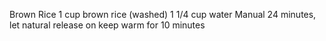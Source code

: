 
Brown Rice
1 cup brown rice (washed)
1 1/4 cup water
Manual 24 minutes, let natural release on keep warm for 10 minutes
